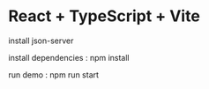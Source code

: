 # React + TypeScript + Vite

install json-server

install dependencies : npm install

run demo : npm run start
